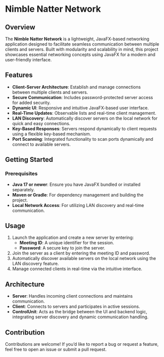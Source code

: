 # Nimble Natter Network

## Overview

The **Nimble Natter Network** is a lightweight, JavaFX-based networking application designed to facilitate seamless communication between multiple clients and servers. Built with modularity and scalability in mind, this project showcases essential networking concepts using JavaFX for a modern and user-friendly interface.

## Features

- **Client-Server Architecture**: Establish and manage connections between multiple clients and servers.
- **Secure Communication**: Includes password-protected server access for added security.
- **Dynamic UI**: Responsive and intuitive JavaFX-based user interface.
- **Real-Time Updates**: Observable lists and real-time client management.
- **LAN Discovery**: Automatically discover servers on the local network for quick and easy connections.
- **Key-Based Responses**: Servers respond dynamically to client requests using a flexible key-based mechanism.
- **Port Scanning**: Integrated functionality to scan ports dynamically and connect to available servers.

## Getting Started

### Prerequisites

- **Java 17 or newer**: Ensure you have JavaFX bundled or installed separately.
- **Maven or Gradle**: For dependency management and building the project.
- **Local Network Access**: For utilizing LAN discovery and real-time communication.

## Usage

1. Launch the application and create a new server by entering:
   - **Meeting ID**: A unique identifier for the session.
   - **Password**: A secure key to join the server.
2. Join the server as a client by entering the meeting ID and password.
3. Automatically discover available servers on the local network using the LAN discovery feature.
4. Manage connected clients in real-time via the intuitive interface.

## Architecture

- **Server**: Handles incoming client connections and maintains communication.
- **Client**: Connects to servers and participates in active sessions.
- **ControlUnit**: Acts as the bridge between the UI and backend logic, integrating server discovery and dynamic communication handling.

## Contribution

Contributions are welcome! If you’d like to report a bug or request a feature, feel free to open an issue or submit a pull request.
